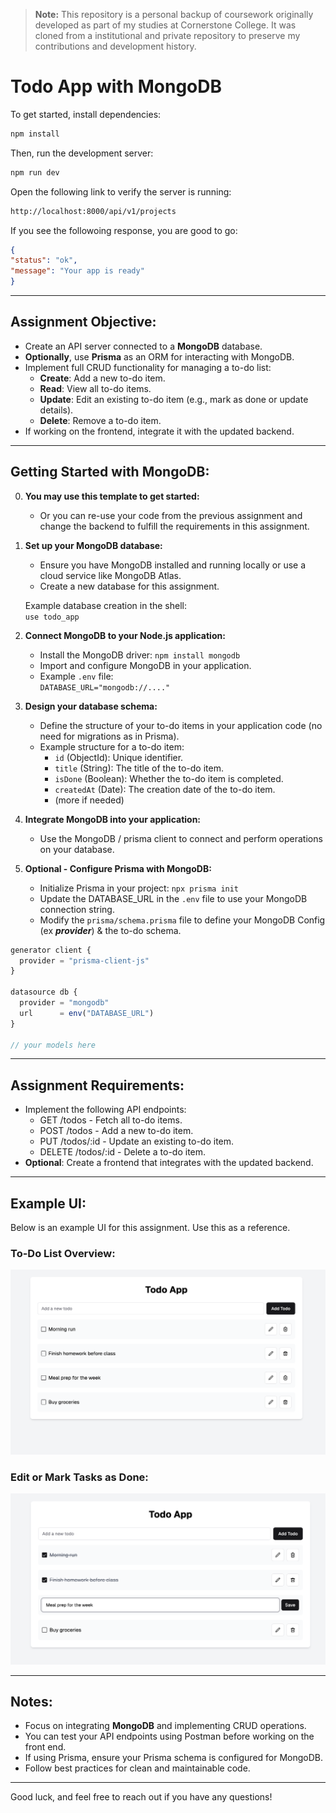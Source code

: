 > **Note:** This repository is a personal backup of coursework originally developed as part of my studies at Cornerstone College. It was cloned from a institutional and private repository to preserve my contributions and development history.


# Todo App with MongoDB

To get started, install dependencies:  
```bash
npm install
```

Then, run the development server:  
```bash
npm run dev
```

Open the following link to verify the server is running:  
```bash
http://localhost:8000/api/v1/projects
```

If you see the followoing response, you are good to go: 

```json
{
"status": "ok",
"message": "Your app is ready"
}
```

---

## Assignment Objective:
- Create an API server connected to a **MongoDB** database.
- **Optionally**, use **Prisma** as an ORM for interacting with MongoDB.
- Implement full CRUD functionality for managing a to-do list:
  - **Create**: Add a new to-do item.
  - **Read**: View all to-do items.
  - **Update**: Edit an existing to-do item (e.g., mark as done or update details).
  - **Delete**: Remove a to-do item.
- If working on the frontend, integrate it with the updated backend.

---

## Getting Started with MongoDB:

0. **You may use this template to get started:**  
   - Or you can re-use your code from the previous assignment and change the backend to fulfill the requirements in this assignment.

1. **Set up your MongoDB database:**  
   - Ensure you have MongoDB installed and running locally or use a cloud service like MongoDB Atlas.  
   - Create a new database for this assignment.

   Example database creation in the shell:  
   `use todo_app`

2. **Connect MongoDB to your Node.js application:**  
   - Install the MongoDB driver: `npm install mongodb`  
   - Import and configure MongoDB in your application.  
   - Example `.env` file:  
     `DATABASE_URL="mongodb://...."`

3. **Design your database schema:**  
   - Define the structure of your to-do items in your application code (no need for migrations as in Prisma).  
   - Example structure for a to-do item:  
     - `id` (ObjectId): Unique identifier.  
     - `title` (String): The title of the to-do item.  
     - `isDone` (Boolean): Whether the to-do item is completed.  
     - `createdAt` (Date): The creation date of the to-do item.
     - (more if needed)

4. **Integrate MongoDB into your application:**  
   - Use the MongoDB / prisma client to connect and perform operations on your database.

5. **Optional - Configure Prisma with MongoDB:**  
   - Initialize Prisma in your project: `npx prisma init`  
   - Update the DATABASE_URL in the `.env` file to use your MongoDB connection string.  
   - Modify the `prisma/schema.prisma` file to define your MongoDB Config (ex ***provider***) & the to-do schema.

```js
generator client {
  provider = "prisma-client-js"
}

datasource db {
  provider = "mongodb"
  url      = env("DATABASE_URL")
}

// your models here
```

---

## Assignment Requirements:
- Implement the following API endpoints:
  - GET /todos - Fetch all to-do items.
  - POST /todos - Add a new to-do item.
  - PUT /todos/:id - Update an existing to-do item.
  - DELETE /todos/:id - Delete a to-do item.
- **Optional**: Create a frontend that integrates with the updated backend.

---

## Example UI:
Below is an example UI for this assignment. Use this as a reference.

### To-Do List Overview:
![Example UI 1](./docs/1.png)

### Edit or Mark Tasks as Done:
![Example UI 2](./docs/2.png)

---

## Notes:
- Focus on integrating **MongoDB** and implementing CRUD operations.  
- You can test your API endpoints using Postman before working on the front end.  
- If using Prisma, ensure your Prisma schema is configured for MongoDB.  
- Follow best practices for clean and maintainable code.

---

Good luck, and feel free to reach out if you have any questions!  
